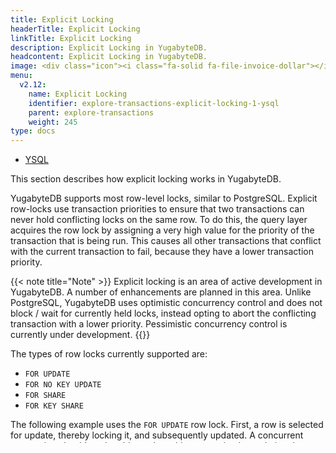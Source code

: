 ```yaml
---
title: Explicit Locking
headerTitle: Explicit Locking
linkTitle: Explicit Locking
description: Explicit Locking in YugabyteDB.
headcontent: Explicit Locking in YugabyteDB.
image: <div class="icon"><i class="fa-solid fa-file-invoice-dollar"></i></div>
menu:
  v2.12:
    name: Explicit Locking
    identifier: explore-transactions-explicit-locking-1-ysql
    parent: explore-transactions
    weight: 245
type: docs
---
```


<ul class="nav nav-tabs-alt nav-tabs-yb">

  <li >
    <a href="../synchronous-replication-ysql/" class="nav-link active">
      <i class="icon-postgres" aria-hidden="true"></i>
      YSQL
    </a>
  </li>

</ul>

This section describes how explicit locking works in YugabyteDB.

YugabyteDB supports most row-level locks, similar to PostgreSQL. Explicit row-locks use transaction priorities to ensure that two transactions can never hold conflicting locks on the same row. To do this, the query layer acquires the row lock by assigning a very high value for the priority of the transaction that is being run. This causes all other transactions that conflict with the current transaction to fail, because they have a lower transaction priority.

{{< note title="Note" >}}
Explicit locking is an area of active development in YugabyteDB. A number of enhancements are planned in this area. Unlike PostgreSQL, YugabyteDB uses optimistic concurrency control and does not block / wait for currently held locks, instead opting to abort the conflicting transaction with a lower priority. Pessimistic concurrency control is currently under development.
{{</note >}}

The types of row locks currently supported are:

* `FOR UPDATE`
* `FOR NO KEY UPDATE`
* `FOR SHARE`
* `FOR KEY SHARE`

The following example uses the `FOR UPDATE` row lock. First, a row is selected for update, thereby locking it, and subsequently updated. A concurrent transaction should not be able to abort this transaction by updating the value of that row after the row is locked.

To try out this scenario, first create an example table with sample data, as follows:

```sql
yugabyte=# CREATE TABLE t (k VARCHAR, v VARCHAR);
yugabyte=# INSERT INTO t VALUES ('k1', 'v1');
```

Next, connect to the cluster using two independent `ysqlsh` instances. You can connect both session `ysqlsh` instances to the same server, or to different servers.

Begin a transaction in the first session, and perform a `SELECT FOR UPDATE` on the row in the table `t`. This locks the row for an update as a part of a transaction that has a very high priority.

```sql
yugabyte=# BEGIN;
```

```output
BEGIN
```

```sql
yugabyte=# SELECT * from t WHERE k='k1' FOR UPDATE;
```

```output
 k  | v
----+----
 k1 | v1
(1 row)
```

Before completing the transaction, try to update the same key in your other session using a simple update statement.

```sql
yugabyte=# UPDATE t SET v='v1.1' WHERE k='k1';
```

```output
ERROR:  Operation failed. Try again. xxx Conflicts with higher priority transaction: yyy
```

This uses optimistic concurrency control, and fails.

If you used optimistic concurrency control instead of an explicit row-lock to do the first transaction, then this update would succeed in some of the attempts and the first transaction would fail in those cases.

{{< note title="Note" >}}
Blocking this transaction and retrying it after the other transaction completes is work in progress.
{{</note >}}

Finally, in the first session, update the row and commit the transaction. This should succeed.

```sql
yugabyte=# UPDATE t SET v='v1.2' WHERE k='k1';
```

```output
UPDATE 1
```

```sql
yugabyte=# COMMIT;
```

```output
COMMIT
```

